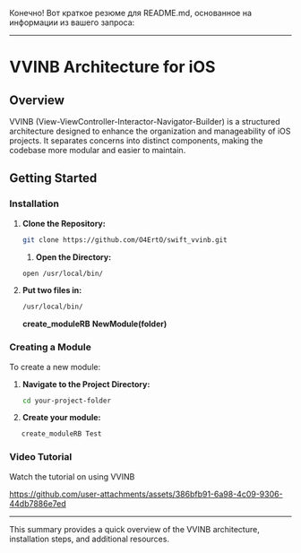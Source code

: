 Конечно! Вот краткое резюме для README.md, основанное на информации из вашего запроса:

---

# VVINB Architecture for iOS

## Overview

VVINB (View-ViewController-Interactor-Navigator-Builder) is a structured architecture designed to enhance the organization and manageability of iOS projects. It separates concerns into distinct components, making the codebase more modular and easier to maintain.

## Getting Started

### Installation

1. **Clone the Repository:**
   ```bash
   git clone https://github.com/O4ErtO/swift_vvinb.git
   ```

   1. **Open the Directory:**
   ```bash
   open /usr/local/bin/
   ```

2. **Put two files in:**
   ```bash
   /usr/local/bin/
   ```
   **create_moduleRB**
   **NewModule(folder)**




### Creating a Module

To create a new module:
1. **Navigate to the Project Directory:**
   ```bash
   cd your-project-folder
   ```
2.  **Create your module:**
  ```bash
     create_moduleRB Test
  ```
 



### Video Tutorial

Watch the tutorial on using VVINB 

  

https://github.com/user-attachments/assets/386bfb91-6a98-4c09-9306-44db7886e7ed





---

This summary provides a quick overview of the VVINB architecture, installation steps, and additional resources.
